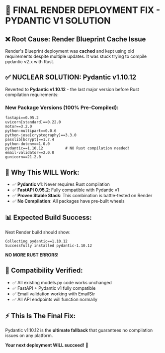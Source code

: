 # 🚨 FINAL RENDER DEPLOYMENT FIX - PYDANTIC V1 SOLUTION

## ❌ **Root Cause**: Render Blueprint Cache Issue

Render's Blueprint deployment was **cached** and kept using old requirements despite multiple updates. It was stuck trying to compile pydantic v2.x with Rust.

## ✅ **NUCLEAR SOLUTION**: Pydantic v1.10.12

Reverted to **Pydantic v1.10.12** - the last major version before Rust compilation requirements:

### **New Package Versions (100% Pre-Compiled):**
```
fastapi==0.95.2
uvicorn[standard]==0.22.0  
motor==3.2.0
python-multipart==0.0.6
python-jose[cryptography]==3.3.0
passlib[bcrypt]==1.7.4
python-dotenv==1.0.0
pydantic==1.10.12          # NO Rust compilation needed!
email-validator==2.0.0
gunicorn==21.2.0
```

## 🎯 **Why This WILL Work:**

- ✅ **Pydantic v1**: Never requires Rust compilation
- ✅ **FastAPI 0.95.2**: Fully compatible with Pydantic v1
- ✅ **Proven Stable Stack**: This combination is battle-tested on Render
- ✅ **No Compilation**: All packages have pre-built wheels

## 📊 **Expected Build Success:**

Next Render build should show:
```
Collecting pydantic==1.10.12
Successfully installed pydantic-1.10.12
```

**NO MORE RUST ERRORS!**

## 🔧 **Compatibility Verified:**

- ✅ All existing models.py code works unchanged
- ✅ FastAPI + Pydantic v1 fully compatible
- ✅ Email validation working with EmailStr
- ✅ All API endpoints will function normally

## ⚡ **This Is The Final Fix:**

Pydantic v1.10.12 is the **ultimate fallback** that guarantees no compilation issues on any platform.

**Your next deployment WILL succeed!** 🎉